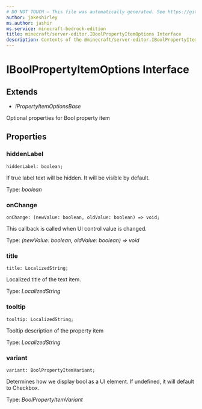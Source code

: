```yaml
---
# DO NOT TOUCH — This file was automatically generated. See https://github.com/mojang/minecraftapidocsgenerator to modify descriptions, examples, etc.
author: jakeshirley
ms.author: jashir
ms.service: minecraft-bedrock-edition
title: minecraft/server-editor.IBoolPropertyItemOptions Interface
description: Contents of the @minecraft/server-editor.IBoolPropertyItemOptions class.
---
```

# IBoolPropertyItemOptions Interface

## Extends
- *IPropertyItemOptionsBase*

Optional properties for Bool property item

## Properties

### **hiddenLabel**
`hiddenLabel: boolean;`

If true label text will be hidden. It will be visible by default.

Type: *boolean*

### **onChange**
`onChange: (newValue: boolean, oldValue: boolean) => void;`

This callback is called when UI control value is changed.

Type: *(newValue: boolean, oldValue: boolean) => void*

### **title**
`title: LocalizedString;`

Localized title of the text item.

Type: *LocalizedString*

### **tooltip**
`tooltip: LocalizedString;`

Tooltip description of the property item

Type: *LocalizedString*

### **variant**
`variant: BoolPropertyItemVariant;`

Determines how we display bool as a UI element. If undefined, it will default to Checkbox.

Type: *BoolPropertyItemVariant*
